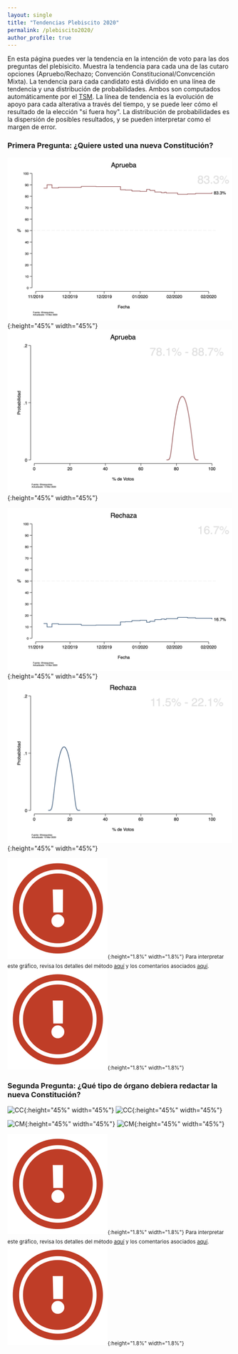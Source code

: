 ```yaml
---
layout: single
title: "Tendencias Plebiscito 2020"
permalink: /plebiscito2020/
author_profile: true
---
```


En esta página puedes ver la tendencia en la intención de voto para las dos preguntas del plebisicito. Muestra la tendencia para cada una de las cutaro opciones (Apruebo/Rechazo; Convención Constitucional/Convcención Mixta). La tendencia para cada candidato está dividido en una línea de tendencia y una distribución de probabilidades. Ambos son computados automáticamente por el [TSM](https://kennethbunker.github.io/tsm/). La línea de tendencia es la evolución de apoyo para cada alterativa a través del tiempo, y se puede leer cómo el resultado de la elección "si fuera hoy". La distribución de probabilidades es la dispersión de posibles resultados, y se pueden interpretar como el margen de error.


### Primera Pregunta: ¿Quiere usted una nueva Constitución?

![Aprueba](/images/ts_2020-1_Aprueba.png){:height="45%" width="45%"} ![Aprueba](/images/kd_2020-1_Aprueba.png){:height="45%" width="45%"}

![Rechaza](/images/ts_2020-1_Rechaza.png){:height="45%" width="45%"} ![Rechaza](/images/kd_2020-1_Rechaza.png){:height="45%" width="45%"}

<sub>![.](/images/danger.png){:height="1.8%" width="1.8%"} Para interpretar este gráfico, revisa los detalles del método [aquí](https://tresquintos.github.io/tsm/) y los comentarios asociados [aquí](https://tresquintos.github.io/tsm/). ![.](/images/danger.png){:height="1.8%" width="1.8%"} </sub>


### Segunda Pregunta: ¿Qué tipo de órgano debiera redactar la nueva Constitución?

![CC](/images/ts_2020-2_Convención%20Constituyente.png){:height="45%" width="45%"} ![CC](/images/kd_2020-2_Convención%20Constituyente.png){:height="45%" width="45%"}


![CM](/images/ts_2020-2_Convención%20Mixta.png){:height="45%" width="45%"} ![CM](/images/kd_2020-2_Convención%20Mixta.png){:height="45%" width="45%"}

<sub>![.](/images/danger.png){:height="1.8%" width="1.8%"} Para interpretar este gráfico, revisa los detalles del método [aquí](https://tresquintos.github.io/tsm/) y los comentarios asociados [aquí](https://tresquintos.github.io/tsm/). ![.](/images/danger.png){:height="1.8%" width="1.8%"} </sub>
